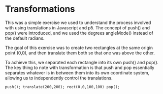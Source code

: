 # Transformations

This was a simple exercise we used to understand the process involved with using translations in Javascript and p5. The concept of push() and pop() were introduced, and we used the degrees angleMode() instead of the default radians.

The goal of this exercise was to create two rectangles at the same origin point (0,0), and then translate them both so that one was above the other.

To achieve this, we separated each rectangle into its own push() and pop(). The key thing to note with transformation is that push and pop essentially separates whatever is in between them into its own coordinate system, allowing us to independently control the translations.

`push();
  translate(200,200);
  rect(0,0,100,100)
pop();`
